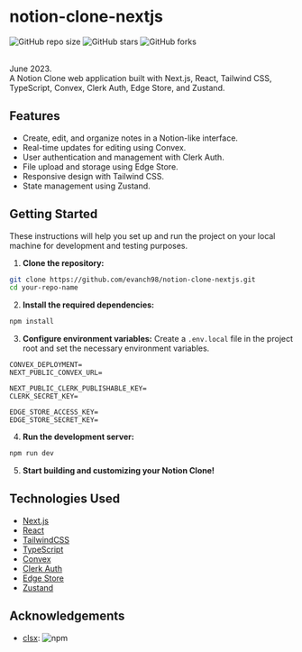 # notion-clone-nextjs

![GitHub repo size](https://img.shields.io/github/repo-size/evanch98/notion-clone-nextjs)
![GitHub stars](https://img.shields.io/github/stars/evanch98/notion-clone-nextjs?style=social)
![GitHub forks](https://img.shields.io/github/forks/evanch98/notion-clone-nextjs?style=social)

<br />
June 2023. <br />
A Notion Clone web application built with Next.js, React, Tailwind CSS, TypeScript, Convex, Clerk Auth, Edge Store, and Zustand.

## Features
- Create, edit, and organize notes in a Notion-like interface.
- Real-time updates for editing using Convex.
- User authentication and management with Clerk Auth.
- File upload and storage using Edge Store.
- Responsive design with Tailwind CSS.
- State management using Zustand.

## Getting Started

These instructions will help you set up and run the project on your local machine for development and testing purposes.

1. **Clone the repository:**
```bash
git clone https://github.com/evanch98/notion-clone-nextjs.git
cd your-repo-name
```

2. **Install the required dependencies:**
```bash
npm install
```

3. **Configure environment variables:**
Create a `.env.local` file in the project root and set the necessary environment variables.
```
CONVEX_DEPLOYMENT=
NEXT_PUBLIC_CONVEX_URL=

NEXT_PUBLIC_CLERK_PUBLISHABLE_KEY=
CLERK_SECRET_KEY=

EDGE_STORE_ACCESS_KEY=
EDGE_STORE_SECRET_KEY=
```

4. **Run the development server:**
```bash
npm run dev
```

5. **Start building and customizing your Notion Clone!**

## Technologies Used
- [Next.js](https://nextjs.org/)
- [React](https://react.dev/)
- [TailwindCSS](https://tailwindcss.com/)
- [TypeScript](https://www.typescriptlang.org/)
- [Convex](https://www.convex.dev/)
- [Clerk Auth](https://clerk.com/)
- [Edge Store](https://edgestore.dev/)
- [Zustand](https://docs.pmnd.rs/zustand/getting-started/introduction)

## Acknowledgements
- [clsx](https://www.npmjs.com/package/clsx): ![npm](https://img.shields.io/npm/v/clsx)
